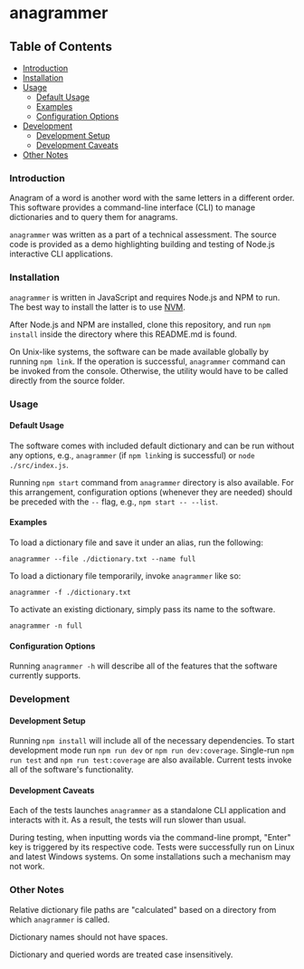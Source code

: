 # anagrammer

## Table of Contents

* [Introduction](#introduction)
* [Installation](#installation)
* [Usage](#usage)
  * [Default Usage](#default-usage)
  * [Examples](#examples)
  * [Configuration Options](#configuration-options)
* [Development](#development)
  * [Development Setup](#development-setup)
  * [Development Caveats](#development-caveats)
* [Other Notes](#other-notes)

### Introduction

Anagram of a word is another word with the same letters in a different order.  This software
provides a command-line interface (CLI) to manage dictionaries and to query them for anagrams.

`anagrammer` was written as a part of a technical assessment.  The source code is provided
as a demo highlighting building and testing of Node.js interactive CLI applications.

### Installation

`anagrammer` is written in JavaScript and requires Node.js and NPM to run.  The best way
to install the latter is to use [NVM](https://github.com/nvm-sh/nvm#installing-and-updating).

After Node.js and NPM are installed, clone this repository, and run `npm install` inside the
directory where this README.md is found.

On Unix-like systems, the software can be made available globally by running `npm link`.
If the operation is successful, `anagrammer` command can be invoked from the console.
Otherwise, the utility would have to be called directly from the source folder.

### Usage

#### Default Usage

The software comes with included default dictionary and can be run without any options,
e.g., `anagrammer` (if `npm link`ing is successful) or `node ./src/index.js`.

Running `npm start` command from `anagrammer` directory is also available.  For this
arrangement, configuration options (whenever they are needed) should be preceded with
the `--` flag, e.g., `npm start -- --list`.

#### Examples

To load a dictionary file and save it under an alias, run the following:

```
anagrammer --file ./dictionary.txt --name full
```

To load a dictionary file temporarily, invoke `anagrammer` like so:

```
anagrammer -f ./dictionary.txt
```

To activate an existing dictionary, simply pass its name to the software.

```
anagrammer -n full
```

#### Configuration Options

Running `anagrammer -h` will describe all of the features that the software currently
supports.

### Development

#### Development Setup

Running `npm install` will include all of the necessary dependencies.  To start development
mode run `npm run dev` or `npm run dev:coverage`.  Single-run `npm run test` and `npm run test:coverage`
are also available.  Current tests invoke all of the software's functionality.

#### Development Caveats

Each of the tests launches `anagrammer` as a standalone CLI application and interacts with it.
As a result, the tests will run slower than usual.

During testing, when inputting words via the command-line prompt, "Enter" key is triggered by
its respective code.  Tests were successfully run on Linux and latest Windows systems.  On some
installations such a mechanism may not work.

### Other Notes

Relative dictionary file paths are "calculated" based on a directory from which `anagrammer`
is called.

Dictionary names should not have spaces.

Dictionary and queried words are treated case insensitively.

